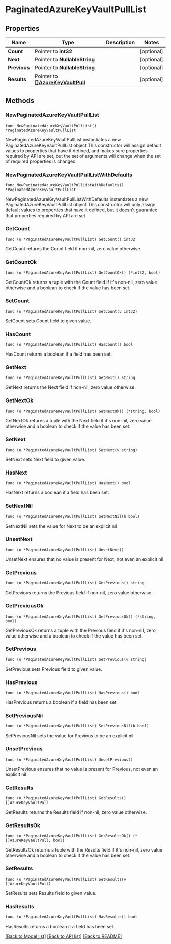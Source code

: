 # PaginatedAzureKeyVaultPullList

## Properties

Name | Type | Description | Notes
------------ | ------------- | ------------- | -------------
**Count** | Pointer to **int32** |  | [optional] 
**Next** | Pointer to **NullableString** |  | [optional] 
**Previous** | Pointer to **NullableString** |  | [optional] 
**Results** | Pointer to [**[]AzureKeyVaultPull**](AzureKeyVaultPull.md) |  | [optional] 

## Methods

### NewPaginatedAzureKeyVaultPullList

`func NewPaginatedAzureKeyVaultPullList() *PaginatedAzureKeyVaultPullList`

NewPaginatedAzureKeyVaultPullList instantiates a new PaginatedAzureKeyVaultPullList object
This constructor will assign default values to properties that have it defined,
and makes sure properties required by API are set, but the set of arguments
will change when the set of required properties is changed

### NewPaginatedAzureKeyVaultPullListWithDefaults

`func NewPaginatedAzureKeyVaultPullListWithDefaults() *PaginatedAzureKeyVaultPullList`

NewPaginatedAzureKeyVaultPullListWithDefaults instantiates a new PaginatedAzureKeyVaultPullList object
This constructor will only assign default values to properties that have it defined,
but it doesn't guarantee that properties required by API are set

### GetCount

`func (o *PaginatedAzureKeyVaultPullList) GetCount() int32`

GetCount returns the Count field if non-nil, zero value otherwise.

### GetCountOk

`func (o *PaginatedAzureKeyVaultPullList) GetCountOk() (*int32, bool)`

GetCountOk returns a tuple with the Count field if it's non-nil, zero value otherwise
and a boolean to check if the value has been set.

### SetCount

`func (o *PaginatedAzureKeyVaultPullList) SetCount(v int32)`

SetCount sets Count field to given value.

### HasCount

`func (o *PaginatedAzureKeyVaultPullList) HasCount() bool`

HasCount returns a boolean if a field has been set.

### GetNext

`func (o *PaginatedAzureKeyVaultPullList) GetNext() string`

GetNext returns the Next field if non-nil, zero value otherwise.

### GetNextOk

`func (o *PaginatedAzureKeyVaultPullList) GetNextOk() (*string, bool)`

GetNextOk returns a tuple with the Next field if it's non-nil, zero value otherwise
and a boolean to check if the value has been set.

### SetNext

`func (o *PaginatedAzureKeyVaultPullList) SetNext(v string)`

SetNext sets Next field to given value.

### HasNext

`func (o *PaginatedAzureKeyVaultPullList) HasNext() bool`

HasNext returns a boolean if a field has been set.

### SetNextNil

`func (o *PaginatedAzureKeyVaultPullList) SetNextNil(b bool)`

 SetNextNil sets the value for Next to be an explicit nil

### UnsetNext
`func (o *PaginatedAzureKeyVaultPullList) UnsetNext()`

UnsetNext ensures that no value is present for Next, not even an explicit nil
### GetPrevious

`func (o *PaginatedAzureKeyVaultPullList) GetPrevious() string`

GetPrevious returns the Previous field if non-nil, zero value otherwise.

### GetPreviousOk

`func (o *PaginatedAzureKeyVaultPullList) GetPreviousOk() (*string, bool)`

GetPreviousOk returns a tuple with the Previous field if it's non-nil, zero value otherwise
and a boolean to check if the value has been set.

### SetPrevious

`func (o *PaginatedAzureKeyVaultPullList) SetPrevious(v string)`

SetPrevious sets Previous field to given value.

### HasPrevious

`func (o *PaginatedAzureKeyVaultPullList) HasPrevious() bool`

HasPrevious returns a boolean if a field has been set.

### SetPreviousNil

`func (o *PaginatedAzureKeyVaultPullList) SetPreviousNil(b bool)`

 SetPreviousNil sets the value for Previous to be an explicit nil

### UnsetPrevious
`func (o *PaginatedAzureKeyVaultPullList) UnsetPrevious()`

UnsetPrevious ensures that no value is present for Previous, not even an explicit nil
### GetResults

`func (o *PaginatedAzureKeyVaultPullList) GetResults() []AzureKeyVaultPull`

GetResults returns the Results field if non-nil, zero value otherwise.

### GetResultsOk

`func (o *PaginatedAzureKeyVaultPullList) GetResultsOk() (*[]AzureKeyVaultPull, bool)`

GetResultsOk returns a tuple with the Results field if it's non-nil, zero value otherwise
and a boolean to check if the value has been set.

### SetResults

`func (o *PaginatedAzureKeyVaultPullList) SetResults(v []AzureKeyVaultPull)`

SetResults sets Results field to given value.

### HasResults

`func (o *PaginatedAzureKeyVaultPullList) HasResults() bool`

HasResults returns a boolean if a field has been set.


[[Back to Model list]](../README.md#documentation-for-models) [[Back to API list]](../README.md#documentation-for-api-endpoints) [[Back to README]](../README.md)


